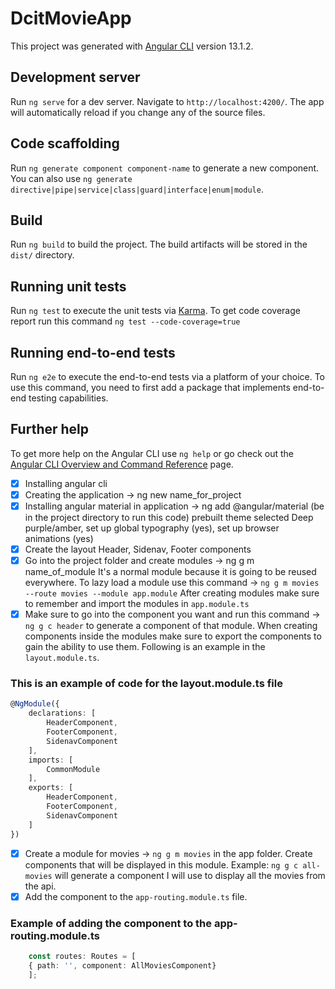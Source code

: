 # DcitMovieApp

This project was generated with [Angular CLI](https://github.com/angular/angular-cli) version 13.1.2.

## Development server

Run `ng serve` for a dev server. Navigate to `http://localhost:4200/`. The app will automatically reload if you change any of the source files.

## Code scaffolding

Run `ng generate component component-name` to generate a new component. You can also use `ng generate directive|pipe|service|class|guard|interface|enum|module`.

## Build

Run `ng build` to build the project. The build artifacts will be stored in the `dist/` directory.

## Running unit tests

Run `ng test` to execute the unit tests via [Karma](https://karma-runner.github.io).
To get code coverage report run this command `ng test --code-coverage=true`

## Running end-to-end tests

Run `ng e2e` to execute the end-to-end tests via a platform of your choice. To use this command, you need to first add a package that implements end-to-end testing capabilities.

## Further help

To get more help on the Angular CLI use `ng help` or go check out the [Angular CLI Overview and Command Reference](https://angular.io/cli) page.

- [x] Installing angular cli
- [x] Creating the application -> ng new name_for_project
- [x] Installing angular material in application -> ng add @angular/material (be in the project directory to run this code) prebuilt theme selected Deep purple/amber, set up global typography (yes), set up browser animations (yes)
- [x] Create the layout Header, Sidenav, Footer components
- [x] Go into the project folder and create modules -> ng g m name_of_module It's a normal module because it is going to be reused everywhere. To lazy load a module use this command -> `ng g m movies --route movies --module app.module` After creating modules make sure to remember and import the modules in `app.module.ts`
- [x] Make sure to go into the component you want and run this command -> `ng g c header` to generate a component of that module. When creating components inside the modules make sure to export the components to gain the ability to use them. Following is an example in the `layout.module.ts`.

### This is an example of code for the layout.module.ts file

```typescript
@NgModule({
	declarations: [
		HeaderComponent,
		FooterComponent,
		SidenavComponent
	],
	imports: [
		CommonModule
	],
	exports: [
		HeaderComponent,
		FooterComponent,
		SidenavComponent
	]
})
```

- [x] Create a module for movies -> `ng g m movies` in the app folder. Create components that will be displayed in this module. Example: `ng g c all-movies` will generate a component I will use to display all the movies from the api.
- [x] Add the component to the `app-routing.module.ts` file.

### Example of adding the component to the app-routing.module.ts

```typescript
	const routes: Routes = [
  	{ path: '', component: AllMoviesComponent}
	];
```
